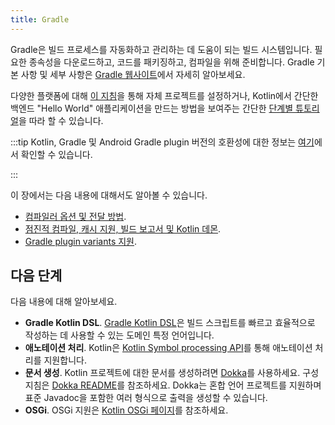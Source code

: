 ```yaml
---
title: Gradle
---
```

Gradle은 빌드 프로세스를 자동화하고 관리하는 데 도움이 되는 빌드 시스템입니다. 필요한 종속성을 다운로드하고, 코드를 패키징하고, 컴파일을 위해 준비합니다. Gradle 기본 사항 및 세부 사항은 [Gradle 웹사이트](https://docs.gradle.org/current/userguide/userguide.html)에서 자세히 알아보세요.

다양한 플랫폼에 대해 [이 지침](gradle-configure-project)을 통해 자체 프로젝트를 설정하거나, Kotlin에서 간단한 백엔드 "Hello World" 애플리케이션을 만드는 방법을 보여주는 간단한 [단계별 튜토리얼](get-started-with-jvm-gradle-project)을 따라 할 수 있습니다.

:::tip
Kotlin, Gradle 및 Android Gradle plugin 버전의 호환성에 대한 정보는 [여기](gradle-configure-project#apply-the-plugin)에서 확인할 수 있습니다.

:::

이 장에서는 다음 내용에 대해서도 알아볼 수 있습니다.
* [컴파일러 옵션 및 전달 방법](gradle-compiler-options).
* [점진적 컴파일, 캐시 지원, 빌드 보고서 및 Kotlin 데몬](gradle-compilation-and-caches).
* [Gradle plugin variants 지원](gradle-plugin-variants).

## 다음 단계

다음 내용에 대해 알아보세요.
* **Gradle Kotlin DSL**. [Gradle Kotlin DSL](https://docs.gradle.org/current/userguide/kotlin_dsl.html)은 빌드 스크립트를 빠르고 효율적으로 작성하는 데 사용할 수 있는 도메인 특정 언어입니다.
* **애노테이션 처리**. Kotlin은 [Kotlin Symbol processing API](ksp-reference)를 통해 애노테이션 처리를 지원합니다.
* **문서 생성**. Kotlin 프로젝트에 대한 문서를 생성하려면 [Dokka](https://github.com/Kotlin/dokka)를 사용하세요. 구성 지침은 [Dokka README](https://github.com/Kotlin/dokka/blob/master/README#using-the-gradle-plugin)를 참조하세요. Dokka는 혼합 언어 프로젝트를 지원하며 표준 Javadoc을 포함한 여러 형식으로 출력을 생성할 수 있습니다.
* **OSGi**. OSGi 지원은 [Kotlin OSGi 페이지](kotlin-osgi)를 참조하세요.